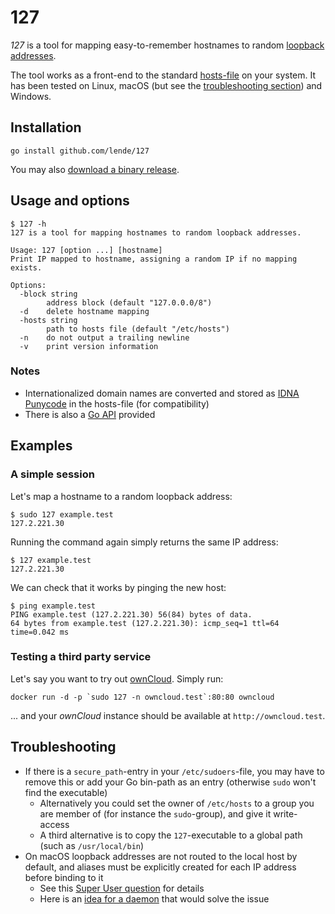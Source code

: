 # 127

_127_ is a tool for mapping easy-to-remember hostnames to random
[loopback addresses].

The tool works as a front-end to the standard [hosts-file] on your system. It
has been tested on Linux, macOS (but see the [troubleshooting section]) and
Windows.

## Installation

```
go install github.com/lende/127
```

You may also [download a binary release].

## Usage and options

```console
$ 127 -h
127 is a tool for mapping hostnames to random loopback addresses.

Usage: 127 [option ...] [hostname]
Print IP mapped to hostname, assigning a random IP if no mapping exists.

Options:
  -block string
        address block (default "127.0.0.0/8")
  -d    delete hostname mapping
  -hosts string
        path to hosts file (default "/etc/hosts")
  -n    do not output a trailing newline
  -v    print version information
```

### Notes

- Internationalized domain names are converted and stored as [IDNA Punycode] in
  the hosts-file (for compatibility)
- There is also a [Go API] provided

## Examples

### A simple session

Let's map a hostname to a random loopback address:

```console
$ sudo 127 example.test
127.2.221.30
```

Running the command again simply returns the same IP address:

```console
$ 127 example.test
127.2.221.30
```

We can check that it works by pinging the new host:

```console
$ ping example.test
PING example.test (127.2.221.30) 56(84) bytes of data.
64 bytes from example.test (127.2.221.30): icmp_seq=1 ttl=64 time=0.042 ms
```

### Testing a third party service

Let's say you want to try out [ownCloud]. Simply run:

```
docker run -d -p `sudo 127 -n owncloud.test`:80:80 owncloud
```

... and your _ownCloud_ instance should be available at `http://owncloud.test`.

## Troubleshooting

- If there is a `secure_path`-entry in your `/etc/sudoers`-file, you may have to
  remove this or add your Go bin-path as an entry (otherwise `sudo` won't find
  the executable)
  - Alternatively you could set the owner of `/etc/hosts` to a group you are
    member of (for instance the `sudo`-group), and give it write-access
  - A third alternative is to copy the `127`-executable to a global path (such
    as `/usr/local/bin`)
- On macOS loopback addresses are not routed to the local host by default, and
  aliases must be explicitly created for each IP address before binding to it
  - See this [Super User question] for details
  - Here is an [idea for a daemon] that would solve the issue

[loopback addresses]: https://en.wikipedia.org/wiki/Localhost#Name_resolution
[hosts-file]: https://en.wikipedia.org/wiki/Hosts_(file)
[troubleshooting section]: #troubleshooting
[download a binary release]: https://github.com/lende/127/releases
[IDNA Punycode]: https://en.wikipedia.org/wiki/Punycode
[Go API]: https://godoc.org/github.com/lende/127/lib
[ownCloud]: https://owncloud.org/
[Super User question]: https://superuser.com/questions/458875/
[idea for a daemon]: https://github.com/lende/127d
